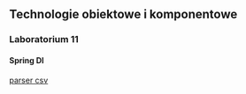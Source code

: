 ## Technologie obiektowe i komponentowe
### Laboratorium 11
#### Spring DI

[parser csv](https://github.com/mateuszjanczak/toik_lab_11/tree/f30f86af09697d057796fcc5b3e507a2879feffa)
